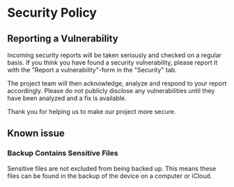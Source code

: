 # Security Policy

## Reporting a Vulnerability

Incoming security reports will be taken seriously and checked on a regular basis.
If you think you have found a security vulnerability, please report it with the "Report a vulnerability"-form in the "Security" tab.

The project team will then acknowledge, analyze and respond to your report accordingly.
Please do not publicly disclose any vulnerabilities until they have been analyzed and a fix is available.

Thank you for helping us to make our project more secure.

## Known issue

### Backup Contains Sensitive Files

Sensitive files are not excluded from being backed up. This means these files can be found in the backup of the device on a computer or iCloud.
